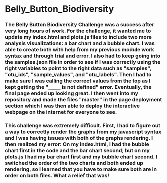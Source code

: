 # Belly_Button_Biodiversity

### The Belly Button Biodiversity Challenge was a success after very long hours of work. For the challenge, it wanted me to update my index.html and plots.js files to include two more analysis visualizations: a bar chart and a bubble chart. I was able to create both with help from my previous module work syntax and through trial and error. I also had to keep going into the samples.json file in order to see if I was correctly using the right variables to point to the right data such as "samples", "otu_ids", "sample_values", and "otu_labels". Then I had to make sure I was calling the correct values from the top as I kept getting the "_____ is not defined" error. Eventually, the final page ended up looking great. I then went into my repository and made the files "master" in the page deployment section which I was then able to deploy the interactive webpage on the internet for everyone to see. 

### This challenge was extremely difficult. First, I had to figure out a way to correctly render the graphs from my javascript syntax and I was having issues with both of the graphs rendering. I then realized my error: On my index.html, I had the bubble chart first in the code and the bar chart second; but on my plots.js I had my bar chart first and my bubble chart second. I switched the order of the two charts and both ended up rendering, so I learned that you have to make sure both are in order on both files. What a relief that was!
